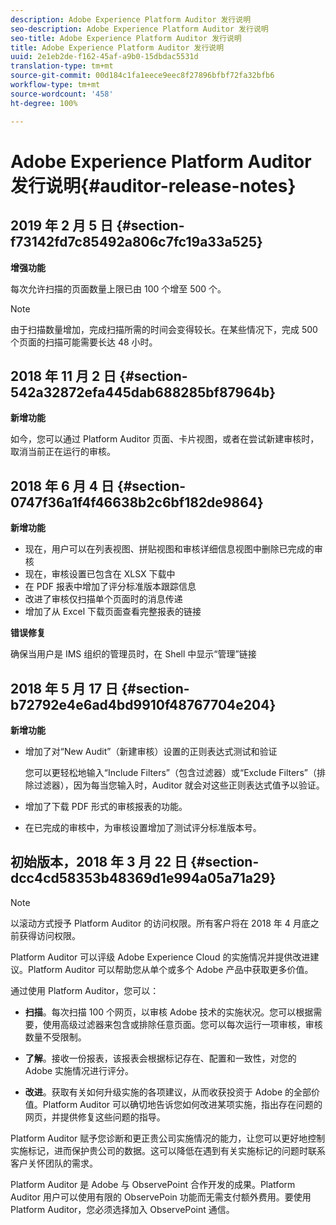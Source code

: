 ```yaml
---
description: Adobe Experience Platform Auditor 发行说明
seo-description: Adobe Experience Platform Auditor 发行说明
seo-title: Adobe Experience Platform Auditor 发行说明
title: Adobe Experience Platform Auditor 发行说明
uuid: 2e1eb2de-f162-45af-a9b0-15dbdac5531d
translation-type: tm+mt
source-git-commit: 00d184c1fa1eece9eec8f27896bfbf72fa32bfb6
workflow-type: tm+mt
source-wordcount: '458'
ht-degree: 100%

---
```



# Adobe Experience Platform Auditor 发行说明{#auditor-release-notes}

## 2019 年 2 月 5 日 {#section-f73142fd7c85492a806c7fc19a33a525}

**增强功能**

每次允许扫描的页面数量上限已由 100 个增至 500 个。

>[!NOTE]
>
>由于扫描数量增加，完成扫描所需的时间会变得较长。在某些情况下，完成 500 个页面的扫描可能需要长达 48 小时。

## 2018 年 11 月 2 日 {#section-542a32872efa445dab688285bf87964b}

**新增功能**

如今，您可以通过 Platform Auditor 页面、卡片视图，或者在尝试新建审核时，取消当前正在运行的审核。

## 2018 年 6 月 4 日 {#section-0747f36a1f4f46638b2c6bf182de9864}

**新增功能**

* 现在，用户可以在列表视图、拼贴视图和审核详细信息视图中删除已完成的审核
* 现在，审核设置已包含在 XLSX 下载中
* 在 PDF 报表中增加了评分标准版本跟踪信息
* 改进了审核仅扫描单个页面时的消息传递
* 增加了从 Excel 下载页面查看完整报表的链接

**错误修复**

确保当用户是 IMS 组织的管理员时，在 Shell 中显示“管理”链接

## 2018 年 5 月 17 日 {#section-b72792e4e6ad4bd9910f48767704e204}

**新增功能**

* 增加了对“New Audit”（新建审核）设置的正则表达式测试和验证

   您可以更轻松地输入“Include Filters”（包含过滤器）或“Exclude Filters”（排除过滤器），因为每当您输入时，Auditor 就会对这些正则表达式值予以验证。
* 增加了下载 PDF 形式的审核报表的功能。
* 在已完成的审核中，为审核设置增加了测试评分标准版本号。

## 初始版本，2018 年 3 月 22 日 {#section-dcc4cd58353b48369d1e994a05a71a29}

>[!NOTE]
>
>以滚动方式授予 Platform Auditor 的访问权限。所有客户将在 2018 年 4 月底之前获得访问权限。

Platform Auditor 可以评级 Adobe Experience Cloud 的实施情况并提供改进建议。Platform Auditor 可以帮助您从单个或多个 Adobe 产品中获取更多价值。

通过使用 Platform Auditor，您可以：

* **扫描**。每次扫描 100 个网页，以审核 Adobe 技术的实施状况。您可以根据需要，使用高级过滤器来包含或排除任意页面。您可以每次运行一项审核，审核数量不受限制。

* **了解**。接收一份报表，该报表会根据标记存在、配置和一致性，对您的 Adobe 实施情况进行评分。

* **改进**。获取有关如何升级实施的各项建议，从而收获投资于 Adobe 的全部价值。Platform Auditor 可以确切地告诉您如何改进某项实施，指出存在问题的网页，并提供修复这些问题的指导。

Platform Auditor 赋予您诊断和更正贵公司实施情况的能力，让您可以更好地控制实施标记，进而保护贵公司的数据。这可以降低在遇到有关实施标记的问题时联系客户关怀团队的需求。

Platform Auditor 是 Adobe 与 ObservePoint 合作开发的成果。Platform Auditor 用户可以使用有限的 ObservePoin 功能而无需支付额外费用。要使用 Platform Auditor，您必须选择加入 ObservePoint 通信。
